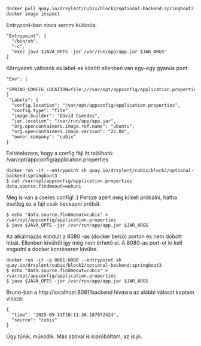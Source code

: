 
```
docker pull quay.io/drsylent/cubix/block2/optional-backend:springboot3
docker image inspect
```

Entrypont-ban nincs semmi különös:
```
"Entrypoint": [
  "/bin/sh",
  "-c",
  "exec java $JAVA_OPTS -jar /var/run/app/app.jar $JAR_ARGS"
]
```

Környezeti változók és label-ek között ellenben van egy-egy gyanús pont:
```
"Env": [
  "SPRING_CONFIG_LOCATION=file:///var/opt/appconfig/application.properties"
]
 "Labels": {
  "config.location": "/var/opt/appconfig/application.properties",
  "config.type": "file",
  "image.builder": "Dávid Csendes",
  "jar.location": "/var/run/app/app.jar",
  "org.opencontainers.image.ref.name": "ubuntu",
  "org.opencontainers.image.version": "22.04",
  "owner.company": "cubix"
}
```
Feltételezem, hogy a config fájl itt található: /var/opt/appconfig/application.properties

```
docker run -it --entrypoint sh quay.io/drsylent/cubix/block2/optional-backend:springboot3
$ cat /var/opt/appconfig/application.properties
data.source.findmeout=webuni
```
Meg is van a cseles config! :)
Persze azért még ki kell próbálni, hátha esetleg ez a fájl csak becsapni próbál.

```
$ echo "data.source.findmeout=cubix" > /var/opt/appconfig/application.properties
$ java $JAVA_OPTS -jar /var/run/app/app.jar $JAR_ARGS
```
Az alkalmazás elindult a 8080 -as (docker belső) porton és nem dobott hibát. Ellenben kívülről így még
nem érhető el. A 8080-as port-ot ki kell engedni a docker konténeren kívülre.

```
docker run -it -p 8081:8080 --entrypoint sh quay.io/drsylent/cubix/block2/optional-backend:springboot3
$ echo "data.source.findmeout=cubix" > /var/opt/appconfig/application.properties
$ java $JAVA_OPTS -jar /var/run/app/app.jar $JAR_ARGS
```

Bruno-ban a http://localhost:8081/backend hívásra az alábbi választ kaptam vissza:
```
{
  "time": "2025-05-31T16:11:36.187672424",
  "source": "cubix"
}
```
Úgy tűnik, működik. Más szóval is kipróbáltam, az is jó.
